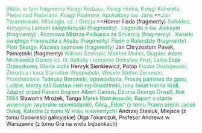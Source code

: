 <font color="#2DC26B">Biblia, w tym fragmenty Księgi Rodzaju, Księgi Hioba, Księgi Koheleta, Pieśni nad Pieśniami, Księgi Psalmów, Apokalipsy św. Jana</font>
==<font color="#2DC26B">Jan Parandowski, Mitologia, cz. I Grecja</font>
==Homer Iliada (fragmenty) 
<font color="#2DC26B">Sofokles, Antygona </font>
<font color="#00b050">Lament świętokrzyski (fragmenty) .</font>
<font color="#00b050">Legenda o św. Aleksym (fragmenty) .</font>
<font color="#00b050">Rozmowa Mistrza Polikarpa ze Śmiercią (fragmenty) .</font>
<font color="#00b050">Kwiatki świętego Franciszka z Asyżu (fragmenty) </font>
<font color="#00b050">Pieśń o Rolandzie (fragmenty) .</font>
<font color="#00b050">Piotr Skarga, Kazania sejmowe (fragmenty) </font>
Jan Chryzostom Pasek, Pamiętniki (fragmenty) 
<font color="#2DC26B">William Szekspir, Makbet </font>
<font color="#2DC26B">Molier, Skąpiec </font>
<font color="#00b050">Adam Mickiewicz</font> <font color="#2DC26B">Dziady cz. III, Ballady i romanse </font>
<font color="#2DC26B">Bolesław Prus, Lalka </font>
<font color="#00b050">Eliza Orzeszkowa, Gloria victis </font>
Henryk Sienkiewicz, Potop 
<font color="#2DC26B">Fiodor Dostojewski, Zbrodnia i kara </font>
<font color="#2DC26B">Stanisław Wyspiański, Wesele </font>
<font color="#2DC26B">Stefan Żeromski, Przedwiośnie </font>
<font color="#00b050">Tadeusz Borowski, opowiadania: Proszę państwa do gazu, Ludzie, którzy szli </font>
<font color="#00b050">Gustaw Herling-Grudziński, Inny świat </font>
<font color="#00b050">Hanna Krall, Zdążyć przed Panem Bogiem </font>
<font color="#00b050">Albert Camus, Dżuma </font>
<font color="#00b050">George Orwell, Rok 1984 </font>
Sławomir Mrożek, Tango 
<font color="#00b050">Marek Nowakowski, Raport o stanie wojennym (wybrane opowiadanie), Górą „Edek” (z tomu Prawo prerii) </font>
<font color="#00b050">Jacek Dukaj, Katedra (z tomu W kraju niewiernych) </font>
Andrzej Stasiuk, Miejsce (z tomu Opowieści galicyjskie) 
Olga Tokarczuk, Profesor Andrews w Warszawie (z tomu Gra na wielu bębenkach)